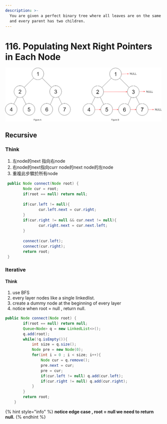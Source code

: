 ```yaml
---
description: >-
  You are given a perfect binary tree where all leaves are on the same level,
  and every parent has two children.
---
```


# 116. Populating Next Right Pointers in Each Node

![](.gitbook/assets/image%20%2816%29.png)

## Recursive

### Think

1. 左node的next 指向右node
2.  右node的next指向curr node的next node的左node
3. 重複此步驟於所有node

```java
 public Node connect(Node root) {
        Node cur = root;
        if(root == null) return null;

        if(cur.left != null){
               cur.left.next = cur.right;
        }
        if(cur.right != null && cur.next != null){
               cur.right.next = cur.next.left;
        }

        connect(cur.left);
        connect(cur.right);
        return root;
 }
```

###  Iterative

#### Think

1. use BFS 
2. every layer nodes like a single linkedlist.
3. create a dummy node at the beginning of every layer 
4. notice when root = null , return null.

```java
public Node connect(Node root) {
        if(root == null) return null;
        Queue<Node> q = new LinkedList<>();
        q.add(root);
        while(!q.isEmpty()){
            int size = q.size();
            Node pre = new Node(0);
            for(int i = 0 ; i < size; i++){
                Node cur = q.remove();
                pre.next = cur;
                pre = cur;
                if(cur.left != null) q.add(cur.left);
                if(cur.right != null) q.add(cur.right);
            }
        }
        return root;
    }
```

{% hint style="info" %}
**notice edge case , root = null  we need to return null.**
{% endhint %}

